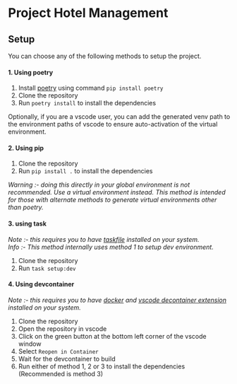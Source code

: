 # Project Hotel Management

## Setup

You can choose any of the following methods to setup the project.

#### 1. Using poetry

1. Install [poetry](https://python-poetry.org/docs/#installation) using command `pip install poetry`
2. Clone the repository
3. Run `poetry install` to install the dependencies

Optionally, if you are a vscode user, you can add the generated venv path to the environment paths of vscode to ensure auto-activation of the virtual environment.

#### 2. Using pip

1. Clone the repository
2. Run `pip install .` to install the dependencies

_Warning :- doing this directly in your global environment is not recommended. Use a virtual environment instead. This method is intended for those with alternate methods to generate virtual environments other than poetry._

#### 3. using task

_Note :- this requires you to have [taskfile](https://taskfile.dev/) installed on your system._<br>
_Info :- This method internally uses method 1 to setup dev environment._

1. Clone the repository
2. Run `task setup:dev`

#### 4. Using devcontainer

_Note :- this requires you to have [docker](https://www.docker.com/) and [vscode decontainer extension](https://marketplace.visualstudio.com/items?itemName=ms-vscode-remote.remote-containers) installed on your system._

1. Clone the repository
2. Open the repository in vscode
3. Click on the green button at the bottom left corner of the vscode window
4. Select `Reopen in Container`
5. Wait for the devcontainer to build
6. Run either of method 1, 2 or 3 to install the dependencies (Recommended is method 3)
